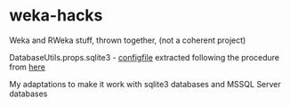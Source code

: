 weka-hacks
==========

Weka and RWeka stuff, thrown together, (not a coherent project)

DatabaseUtils.props.sqlite3 - [configfile](http://weka.wikispaces.com/weka_experiment_DatabaseUtils.props) extracted
following the procedure from [here](http://weka.wikispaces.com/Couldn%27t+read+from+database+-+unknown+data+type)

My adaptations to make it work with sqlite3 databases and MSSQL Server databases
